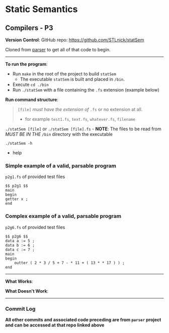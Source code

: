 # Static Semantics

## Compilers - P3

**Version Control**:
GitHub repo: https://github.com/STLnick/statSem

Cloned from [parser](https://github.com/STLnick/parser) to get all of that code to begin.

---

**To run the program**:
- Run `make` in the root of the project to build `statSem`
    - The executable `statSem` is built and placed in `/bin`.
- Execute `cd ./bin`
- Run `./statSem` with a file containing the `.fs` extension (example below)

**Run command structure**:

> `[file]` _must have the extension of_ `.fs` or no extension at all.
> - for example `test1.fs`, `text.fs`, `whatever.fs`, `filename`

`./statSem [file]` or `./statSem [file].fs`
    - **NOTE**: The files to be read from _MUST BE IN THE_ `/bin` directory with the executable

`./statSem -h`

- help


### Simple example of a valid, parsable program
`p2g1.fs` of provided test files

```
$$ p2g1 $$
main
begin
getter x ;
end
```

### Complex example of a valid, parsable program
`p2g6.fs` of provided test files

```
$$ p2g6 $$
data a := 5 ;
data b := 6 ;
data c := 7 ;
main
begin
    outter ( 2 * 3 / 5 + 7 - * 11 + ( 13 * * 17 ) ) ;
end
```


---

**What Works**:


**What Doesn't Work**:


---
### Commit Log


**All other commits and associated code preceding are from `parser` project and can be accessed at that repo linked above**
